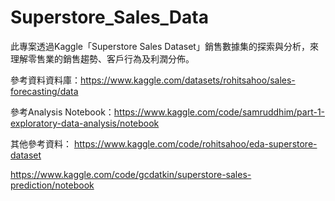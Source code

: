 # Superstore_Sales_Data
此專案透過Kaggle「Superstore Sales Dataset」銷售數據集的探索與分析，來理解零售業的銷售趨勢、客戶行為及利潤分佈。

參考資料資料庫：https://www.kaggle.com/datasets/rohitsahoo/sales-forecasting/data

參考Analysis Notebook：https://www.kaggle.com/code/samruddhim/part-1-exploratory-data-analysis/notebook

其他參考資料：
https://www.kaggle.com/code/rohitsahoo/eda-superstore-dataset

https://www.kaggle.com/code/gcdatkin/superstore-sales-prediction/notebook
